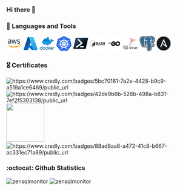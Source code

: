 ### Hi there 👋


### 🧰 Languages and Tools
<p align="left"><img src="https://github.com/github/explore/raw/main/topics/aws/aws.png" alt="aws" width="40" height="40"/> <img src="https://github.com/github/explore/raw/main/topics/azure/azure.png" alt="bash" width="40" height="40"/> <img src="https://github.com/github/explore/raw/main/topics/docker/docker.png" alt="docker" width="40" height="40"/>  <img src="https://github.com/github/explore/raw/main/topics/kubernetes/kubernetes.png" alt="docker" width="40" height="40"/> 
  <img src="https://github.com/github/explore/raw/main/topics/powershell/powershell.png" alt="bash" width="40" height="40"/>
<img src="https://github.com/github/explore/raw/main/topics/bash/bash.png" alt="bash" width="40" height="40"/>
<img src="https://github.com/github/explore/raw/main/topics/go/go.png" alt="go" width="40" height="40"/>
<img src="https://github.com/github/explore/raw/main/topics/sql-server/sql-server.png" alt="go" width="40" height="40"/>
  <img src="https://github.com/github/explore/raw/main/topics/postgresql/postgresql.png" alt="go" width="40" height="40"/>
  <img src="https://github.com/github/explore/raw/main/topics/ansible/ansible.png" alt="ansible" width="40" height="40"/>
</p>

### 🎖 Certificates
<p align="left">
 <img src="https://images.credly.com/size/680x680/2d84e428-9078-49b6-a804-13c15383d0de/image.png" alt="https://www.credly.com/badges/5bc70161-7a2e-4428-b9c9-a519a1ce6469/public_url" width="100" height="100"/> 
<img src="https://images.credly.com/size/680x680/images/0e284c3f-5164-4b21-8660-0d84737941bc/image.png" alt="https://www.credly.com/badges/42de9b6b-526b-498a-b831-7ef2f5303138/public_url" width="100" height="100"/> 
<img src="https://images.credly.com/size/680x680/images/987adb7e-49be-4e24-b67e-55986bd3fe66/azure-solutions-architect-expert-600x600.png"  width="100" height="100"/> 
<img src="https://images.credly.com/size/680x680/images/61542181-0e8d-496c-a17c-3d4bf590eda1/azure-data-engineer-associate-600x600.png" alt="https://www.credly.com/badges/88ad8aa8-a472-41c9-b667-ac331ec71a89/public_url" width="100" height="100"/> 
</p>

### :octocat: Github Statistics
<p align="left">
<img src="https://github-readme-stats.vercel.app/api?username=zensqlmonitor&show_icons=true&theme=radical" alt="zensqlmonitor" width="300" height="110" />
<img src="https://github-readme-stats.vercel.app/api/top-langs/?username=zensqlmonitor&layout=compact&hide=html&theme=radical" width="300" height="110"  alt="zensqlmonitor"/>
</p>


<!--
**zensqlmonitor/zensqlmonitor** is a ✨ _special_ ✨ repository because its `README.md` (this file) appears on your GitHub profile.

Here are some ideas to get you started:

- 🔭 I’m currently working on ...
- 🌱 I’m currently learning ...
- 👯 I’m looking to collaborate on ...
- 🤔 I’m looking for help with ...
- 💬 Ask me about ...
- 📫 How to reach me: ...
- 😄 Pronouns: ...
- ⚡ Fun fact: ...
-->
